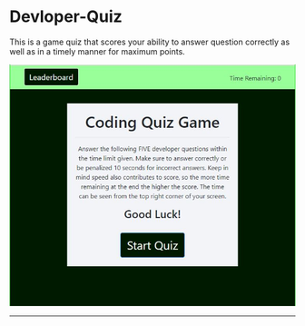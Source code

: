 # Devloper-Quiz
This is a game quiz that scores your ability to answer question correctly as well as in a timely manner for maximum points.

<img src="assets/images/quiz-page.jpg" alt="Quiz Start Screen">
<hr>

